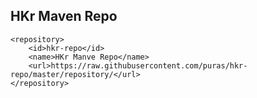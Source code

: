 HKr Maven Repo
----

    <repository>
        <id>hkr-repo</id>
        <name>HKr Manve Repo</name>
        <url>https://raw.githubusercontent.com/puras/hkr-repo/master/repository/</url>
    </repository>